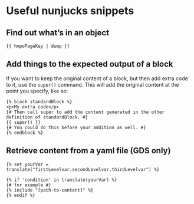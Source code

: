 # Useful nunjucks snippets

## Find out what’s in an object

```
{{ hmpoPageKey | dump }}
```

## Add things to the expected output of a block

If you want to keep the original content of a block, but then add extra code to it, use the `super()` command. This will add the original content at the point you specify, like so:

```
{% block standardBlock %}
<p>My extra code</p>
{# Then call super to add the content generated in the other definition of standardBlock. #}
{{ super() }}
{# You could do this before your addition as well. #}
{% endblock %}
```

## Retrieve content from a yaml file (GDS only)

```
{% set yourVar = translate("firstLevelvar.secondLevelvar.thirdLevelvar") %}

{% if 'condition' in translate(yourVar) %}
{# for example #}
{% include "[path-to-content]" %}
{% endif %}
```